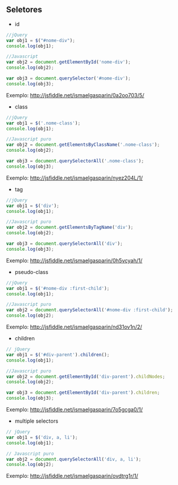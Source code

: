 ## Seletores

- id

```javascript
//jQuery
var obj1 = $("#nome-div");
console.log(obj1);

//Javascript
var obj2 = document.getElementById('nome-div');
console.log(obj2);

var obj3 = document.querySelector('#nome-div');
console.log(obj3);
```
Exemplo: http://jsfiddle.net/ismaelgasparin/0a2oo703/5/

- class

```javascript
//jQuery
var obj1 = $('.nome-class');
console.log(obj1);

//Javascript puro
var obj2 = document.getElementsByClassName('.nome-class');	
console.log(obj2);

var obj3 = document.querySelectorAll('.nome-class');
console.log(obj3);
```
Exemplo: http://jsfiddle.net/ismaelgasparin/nyez204L/1/

- tag

```javascript
//jQuery
var obj1 = $('div');
console.log(obj1);

//Javascript puro
var obj2 = document.getElementsByTagName('div'); 
console.log(obj2);

var obj3 = document.querySelectorAll('div');
console.log(obj3);
```
Exemplo: http://jsfiddle.net/ismaelgasparin/0h5vcyah/1/

- pseudo-class

```javascript
//jQuery
var obj1 = $('#nome-div :first-child');
console.log(obj1);

//Javascript puro
var obj2 = document.querySelectorAll('#nome-div :first-child');
console.log(obj2);
```
Exemplo: http://jsfiddle.net/ismaelgasparin/nd31ov1n/2/

- children

```javascript
// jQuery
var obj1 = $('#div-parent').children();
console.log(obj1);

//Javascript puro
var obj2 = document.getElementById('div-parent').childNodes;
console.log(obj2);

var obj3 = document.getElementById('div-parent').children;
console.log(obj3);
```
Exemplo: http://jsfiddle.net/ismaelgasparin/7o5gcga0/1/

- multiple selectors

```javascript
// jQuery
var obj1 = $('div, a, li');
console.log(obj1);

// Javascript puro
var obj2 = document.querySelectorAll('div, a, li');
console.log(obj2);
```

Exemplo: http://jsfiddle.net/ismaelgasparin/ovdtrg1r/1/
